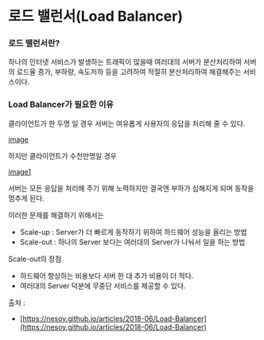 # 로드 밸런서(Load Balancer)


### 로드 밸런서란?

하나의 인터넷 서비스가 발생하는 트래픽이 많을때 여러대의 서버가 분산처리하여 서버의 로드율 증가, 부하량, 속도저하 등을 고려하여 적절히 분산처리하여 해결해주는 서비스이다. 

### Load Balancer가 필요한 이유

클라이언트가 한 두명 일 경우 서버는 여유롭게 사용자의 응답을 처리해 줄 수 있다.

[image](https://nesoy.github.io/assets/posts/20180602/1.png)


하지만 클라이언트가 수천만명일 경우 

[image1](https://nesoy.github.io/assets/posts/20180602/2.png)

서버는 모든 응답을 처리해 주기 위해 노력하지만 결국엔 부하가 심해지게 되며 동작을 멈추게 된다. 

이러한 문제를 해결하기 위해서는

+ Scale-up : Server가 더 빠르게 동작하기 위하여 하드웨어 성능을 올리는 방법
+ Scale-out : 하나의 Server 보다는 여러대의 Server가 나눠서 일을 하는 방법 


Scale-out의 장점

+ 하드웨어 향상하는 비용보다 서버 한 대 추가 비용이 더 적다.
+ 여러대의 Server 덕분에 무중단 서비스를 제공할 수 있다.

출처 : 
+ [https://nesoy.github.io/articles/2018-06/Load-Balancer](https://nesoy.github.io/articles/2018-06/Load-Balancer)